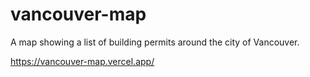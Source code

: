 # vancouver-map

A map showing a list of building permits around the city of Vancouver.

https://vancouver-map.vercel.app/
